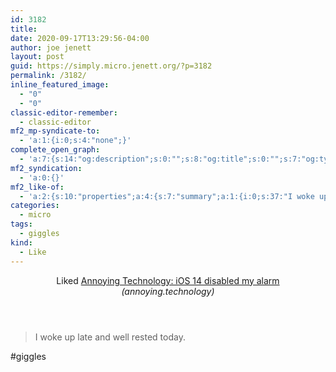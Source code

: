 ```yaml
---
id: 3182
title: 
date: 2020-09-17T13:29:56-04:00
author: joe jenett
layout: post
guid: https://simply.micro.jenett.org/?p=3182
permalink: /3182/
inline_featured_image:
  - "0"
  - "0"
classic-editor-remember:
  - classic-editor
mf2_mp-syndicate-to:
  - 'a:1:{i:0;s:4:"none";}'
complete_open_graph:
  - 'a:7:{s:14:"og:description";s:0:"";s:8:"og:title";s:0:"";s:7:"og:type";s:0:"";s:12:"twitter:card";s:7:"summary";s:15:"twitter:creator";s:0:"";s:19:"twitter:description";s:0:"";s:8:"og:image";s:0:"";}'
mf2_syndication:
  - 'a:0:{}'
mf2_like-of:
  - 'a:2:{s:10:"properties";a:4:{s:7:"summary";a:1:{i:0;s:37:"I woke up late and well rested today.";}s:4:"name";a:1:{i:0;s:45:"Annoying Technology: iOS 14 disabled my alarm";}s:3:"url";a:1:{i:0;s:51:"https://annoying.technology/posts/e82ff3bde8b225e6/";}s:11:"publication";a:1:{i:0;s:19:"annoying.technology";}}s:4:"type";s:4:"cite";}'
categories:
  - micro
tags:
  - giggles
kind:
  - Like
---
```

<div class="entry-reaction"><section class="response u-like-of h-cite"><header><span class="kind-display-text">Liked</span> <a href="https://annoying.technology/posts/e82ff3bde8b225e6/" class="p-name u-url">Annoying Technology: iOS 14 disabled my alarm</a> <em>(<span class="p-publication">annoying.technology</span>)</em></header>
<blockquote class="e-summary">I woke up late and well rested today.</blockquote></section></div>
<div class="entry-content e-content" itemprop="description articleBody">
<p>#giggles</p></div>